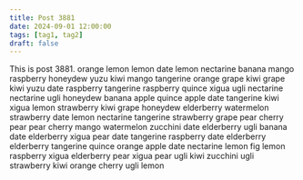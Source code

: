```yaml
---
title: Post 3881
date: 2024-09-01 12:00:00
tags: [tag1, tag2]
draft: false
---
```

This is post 3881.
orange
lemon
lemon
date
lemon
nectarine
banana
mango
raspberry
honeydew
yuzu
kiwi
mango
tangerine
orange
grape
kiwi
grape
kiwi
yuzu
date
raspberry
tangerine
raspberry
quince
xigua
ugli
nectarine
nectarine
ugli
honeydew
banana
apple
quince
apple
date
tangerine
kiwi
xigua
lemon
strawberry
kiwi
grape
honeydew
elderberry
watermelon
strawberry
date
lemon
nectarine
tangerine
strawberry
grape
pear
cherry
pear
pear
cherry
mango
watermelon
zucchini
date
elderberry
ugli
banana
date
elderberry
xigua
pear
date
tangerine
raspberry
date
elderberry
elderberry
tangerine
quince
orange
apple
date
nectarine
lemon
fig
lemon
raspberry
xigua
elderberry
pear
xigua
pear
ugli
kiwi
zucchini
ugli
strawberry
kiwi
orange
cherry
ugli
lemon
